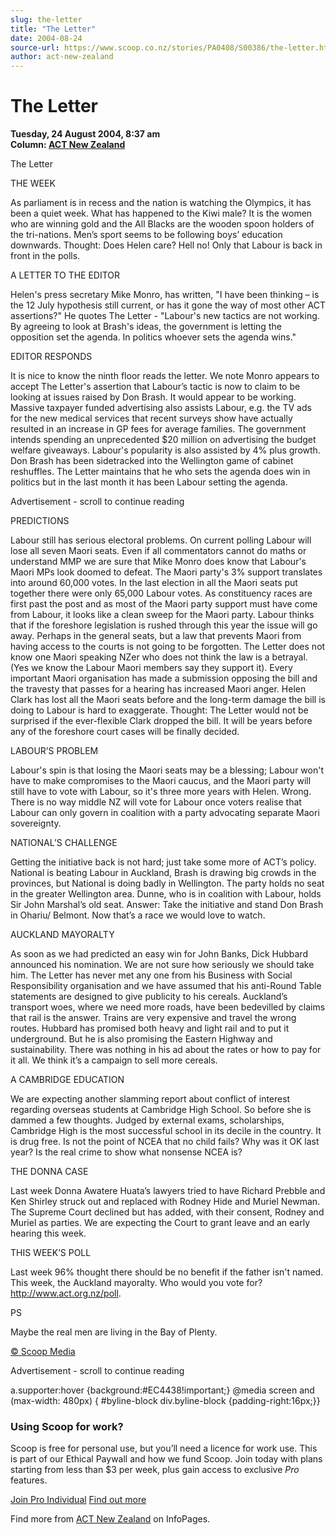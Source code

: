 ```yaml
---
slug: the-letter
title: "The Letter"
date: 2004-08-24
source-url: https://www.scoop.co.nz/stories/PA0408/S00386/the-letter.htm
author: act-new-zealand
---
```

The Letter
==========

**Tuesday, 24 August 2004, 8:37 am**  
**Column: [ACT New Zealand](https://info.scoop.co.nz/ACT_New_Zealand)**

The Letter

THE WEEK

As parliament is in recess and the nation is watching the Olympics, it has been a quiet week. What has happened to the Kiwi male? It is the women who are winning gold and the All Blacks are the wooden spoon holders of the tri-nations. Men’s sport seems to be following boys’ education downwards. Thought: Does Helen care? Hell no! Only that Labour is back in front in the polls.

A LETTER TO THE EDITOR

Helen's press secretary Mike Monro, has written, \"I have been thinking – is the 12 July hypothesis still current, or has it gone the way of most other ACT assertions?" He quotes The Letter - "Labour's new tactics are not working. By agreeing to look at Brash's ideas, the government is letting the opposition set the agenda. In politics whoever sets the agenda wins."

EDITOR RESPONDS

It is nice to know the ninth floor reads the letter. We note Monro appears to accept The Letter's assertion that Labour’s tactic is now to claim to be looking at issues raised by Don Brash. It would appear to be working. Massive taxpayer funded advertising also assists Labour, e.g. the TV ads for the new medical services that recent surveys show have actually resulted in an increase in GP fees for average families. The government intends spending an unprecedented $20 million on advertising the budget welfare giveaways. Labour's popularity is also assisted by 4% plus growth. Don Brash has been sidetracked into the Wellington game of cabinet reshuffles. The Letter maintains that he who sets the agenda does win in politics but in the last month it has been Labour setting the agenda.

Advertisement - scroll to continue reading





PREDICTIONS

Labour still has serious electoral problems. On current polling Labour will lose all seven Maori seats. Even if all commentators cannot do maths or understand MMP we are sure that Mike Monro does know that Labour's Maori MPs look doomed to defeat. The Maori party's 3% support translates into around 60,000 votes. In the last election in all the Maori seats put together there were only 65,000 Labour votes. As constituency races are first past the post and as most of the Maori party support must have come from Labour, it looks like a clean sweep for the Maori party. Labour thinks that if the foreshore legislation is rushed through this year the issue will go away. Perhaps in the general seats, but a law that prevents Maori from having access to the courts is not going to be forgotten. The Letter does not know one Maori speaking NZer who does not think the law is a betrayal. (Yes we know the Labour Maori members say they support it). Every important Maori organisation has made a submission opposing the bill and the travesty that passes for a hearing has increased Maori anger. Helen Clark has lost all the Maori seats before and the long-term damage the bill is doing to Labour is hard to exaggerate. Thought: The Letter would not be surprised if the ever-flexible Clark dropped the bill. It will be years before any of the foreshore court cases will be finally decided.

LABOUR’S PROBLEM

Labour's spin is that losing the Maori seats may be a blessing; Labour won't have to make compromises to the Maori caucus, and the Maori party will still have to vote with Labour, so it's three more years with Helen. Wrong. There is no way middle NZ will vote for Labour once voters realise that Labour can only govern in coalition with a party advocating separate Maori sovereignty.

NATIONAL’S CHALLENGE

Getting the initiative back is not hard; just take some more of ACT’s policy. National is beating Labour in Auckland, Brash is drawing big crowds in the provinces, but National is doing badly in Wellington. The party holds no seat in the greater Wellington area. Dunne, who is in coalition with Labour, holds Sir John Marshal’s old seat. Answer: Take the initiative and stand Don Brash in Ohariu/ Belmont. Now that’s a race we would love to watch.

AUCKLAND MAYORALTY

As soon as we had predicted an easy win for John Banks, Dick Hubbard announced his nomination. We are not sure how seriously we should take him. The Letter has never met any one from his Business with Social Responsibility organisation and we have assumed that his anti-Round Table statements are designed to give publicity to his cereals. Auckland’s transport woes, where we need more roads, have been bedevilled by claims that rail is the answer. Trains are very expensive and travel the wrong routes. Hubbard has promised both heavy and light rail and to put it underground. But he is also promising the Eastern Highway and sustainability. There was nothing in his ad about the rates or how to pay for it all. We think it’s a campaign to sell more cereals.

A CAMBRIDGE EDUCATION

We are expecting another slamming report about conflict of interest regarding overseas students at Cambridge High School. So before she is dammed a few thoughts. Judged by external exams, scholarships, Cambridge High is the most successful school in its decile in the country. It is drug free. Is not the point of NCEA that no child fails? Why was it OK last year? Is the real crime to show what nonsense NCEA is?

THE DONNA CASE

Last week Donna Awatere Huata’s lawyers tried to have Richard Prebble and Ken Shirley struck out and replaced with Rodney Hide and Muriel Newman. The Supreme Court declined but has added, with their consent, Rodney and Muriel as parties. We are expecting the Court to grant leave and an early hearing this week.

THIS WEEK’S POLL

Last week 96% thought there should be no benefit if the father isn't named. This week, the Auckland mayoralty. Who would you vote for? http://www.act.org.nz/poll.

PS

Maybe the real men are living in the Bay of Plenty.

  

[© Scoop Media](http://www.scoop.co.nz/about/terms.html)  

Advertisement - scroll to continue reading



a.supporter:hover {background:#EC4438!important;} @media screen and (max-width: 480px) { #byline-block div.byline-block {padding-right:16px;}}

### Using Scoop for work?

Scoop is free for personal use, but you’ll need a licence for work use. This is part of our Ethical Paywall and how we fund Scoop. Join today with plans starting from less than $3 per week, plus gain access to exclusive _Pro_ features.  
  
[Join Pro Individual](https://pro.scoop.co.nz/Individual/?from=ProIn24) [Find out more](https://pro.scoop.co.nz/using-scoop-for-work/?from=ProIn24)

Find more from [ACT New Zealand](https://info.scoop.co.nz/ACT_New_Zealand) on InfoPages.